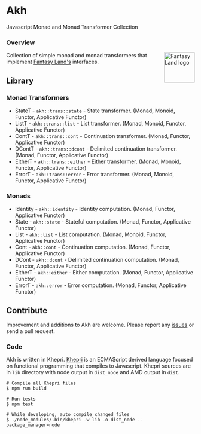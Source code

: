 # Akh
Javascript Monad and Monad Transformer Collection


### Overview
<a href="https://github.com/fantasyland/fantasy-land">
    <img src="https://raw.github.com/fantasyland/fantasy-land/master/logo.png" align="right" width="82px" height="82px" alt="Fantasy Land logo" />
</a>

Collection of simple monad and monad transformers that implement [Fantasy Land's][fl] interfaces.

## Library

### Monad Transformers
* StateT - `akh::trans::state` - State transformer. (Monad, Monoid, Functor, Applicative Functor)
* ListT - `akh::trans::list` - List transformer. (Monad, Monoid, Functor, Applicative Functor)
* ContT - `akh::trans::cont` - Continuation transformer. (Monad, Functor, Applicative Functor)
* DContT - `akh::trans::dcont` - Delimited continuation transformer. (Monad, Functor, Applicative Functor)
* EitherT - `akh::trans::either` - Either transformer. (Monad, Monoid, Functor, Applicative Functor)
* ErrorT - `akh::trans::error` - Error transformer. (Monad, Monoid, Functor, Applicative Functor)

### Monads
* Identity - `akh::identity` - Identity computation. (Monad, Functor, Applicative Functor)
* State - `akh::state` - Stateful computation. (Monad, Functor, Applicative Functor)
* List - `akh::list` - List computation. (Monad, Monoid, Functor, Applicative Functor)
* Cont - `akh::cont` - Continuation computation. (Monad, Functor, Applicative Functor)
* DCont - `akh::dcont` - Delimited continuation computation. (Monad, Functor, Applicative Functor)
* EitherT - `akh::either` - Either computation. (Monad, Functor, Applicative Functor)
* ErrorT - `akh::error` - Error computation. (Monad, Functor, Applicative Functor)


## Contribute
Improvement and additions to Akh are welcome. Please report any [issues][issues]
or send a pull request.

### Code
Akh is written in Khepri. [Khepri][khepri] is an ECMAScript derived language
focused on functional programming that compiles to Javascript.
Khepri sources are in `lib` directory with node output in `dist_node`
and AMD output in `dist`.

```
# Compile all Khepri files
$ npm run build

# Run tests
$ npm test

# While developing, auto compile changed files
$ ./node_modules/.bin/khepri -w lib -o dist_node --package_manager=node
```


[fl]: https://github.com/fantasyland/fantasy-land
[khepri]: https://github.com/mattbierner/khepri
[issues]: https://github.com/mattbierner/akh/issues